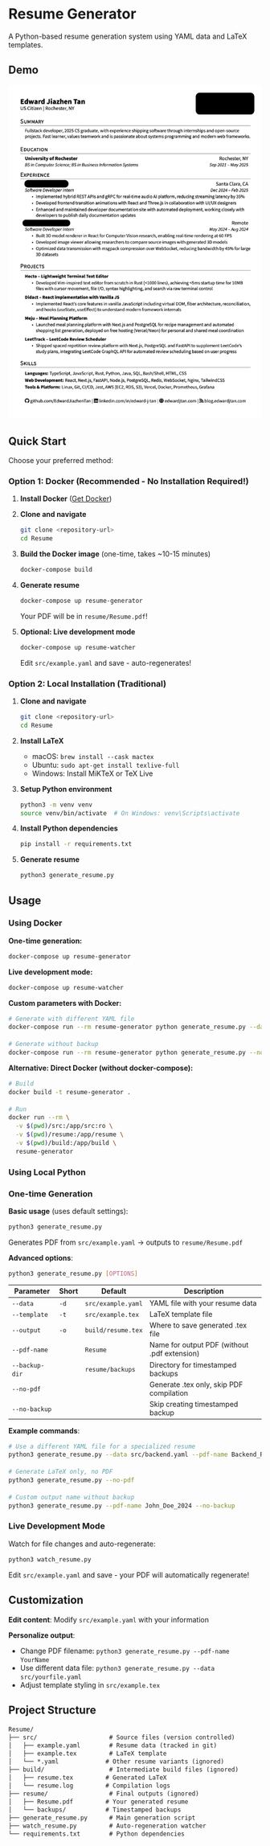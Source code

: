# Resume Generator

A Python-based resume generation system using YAML data and LaTeX templates.

## Demo

![Resume Preview](demo/demo.png)

## Quick Start

Choose your preferred method:

### Option 1: Docker (Recommended - No Installation Required!)

1. **Install Docker** ([Get Docker](https://docs.docker.com/get-docker/))

2. **Clone and navigate**
   ```bash
   git clone <repository-url>
   cd Resume
   ```

3. **Build the Docker image** (one-time, takes ~10-15 minutes)
   ```bash
   docker-compose build
   ```

4. **Generate resume**
   ```bash
   docker-compose up resume-generator
   ```
   Your PDF will be in `resume/Resume.pdf`!

5. **Optional: Live development mode**
   ```bash
   docker-compose up resume-watcher
   ```
   Edit `src/example.yaml` and save - auto-regenerates!

### Option 2: Local Installation (Traditional)

1. **Clone and navigate**
   ```bash
   git clone <repository-url>
   cd Resume
   ```

2. **Install LaTeX**
   - macOS: `brew install --cask mactex`
   - Ubuntu: `sudo apt-get install texlive-full`
   - Windows: Install MiKTeX or TeX Live

3. **Setup Python environment**
   ```bash
   python3 -m venv venv
   source venv/bin/activate  # On Windows: venv\Scripts\activate
   ```

4. **Install Python dependencies**
   ```bash
   pip install -r requirements.txt
   ```

5. **Generate resume**
   ```bash
   python3 generate_resume.py
   ```

## Usage

### Using Docker

**One-time generation:**
```bash
docker-compose up resume-generator
```

**Live development mode:**
```bash
docker-compose up resume-watcher
```

**Custom parameters with Docker:**
```bash
# Generate with different YAML file
docker-compose run --rm resume-generator python generate_resume.py --data src/backend.yaml --pdf-name Backend_Resume

# Generate without backup
docker-compose run --rm resume-generator python generate_resume.py --no-backup
```

**Alternative: Direct Docker (without docker-compose):**
```bash
# Build
docker build -t resume-generator .

# Run
docker run --rm \
  -v $(pwd)/src:/app/src:ro \
  -v $(pwd)/resume:/app/resume \
  -v $(pwd)/build:/app/build \
  resume-generator
```

### Using Local Python

### One-time Generation

**Basic usage** (uses default settings):
```bash
python3 generate_resume.py
```
Generates PDF from `src/example.yaml` → outputs to `resume/Resume.pdf`

**Advanced options**:
```bash
python3 generate_resume.py [OPTIONS]
```

| Parameter | Short | Default | Description |
|-----------|-------|---------|-------------|
| `--data` | `-d` | `src/example.yaml` | YAML file with your resume data |
| `--template` | `-t` | `src/example.tex` | LaTeX template file |
| `--output` | `-o` | `build/resume.tex` | Where to save generated .tex file |
| `--pdf-name` | | `Resume` | Name for output PDF (without .pdf extension) |
| `--backup-dir` | | `resume/backups` | Directory for timestamped backups |
| `--no-pdf` | | | Generate .tex only, skip PDF compilation |
| `--no-backup` | | | Skip creating timestamped backup |

**Example commands**:
```bash
# Use a different YAML file for a specialized resume
python3 generate_resume.py --data src/backend.yaml --pdf-name Backend_Resume

# Generate LaTeX only, no PDF
python3 generate_resume.py --no-pdf

# Custom output name without backup
python3 generate_resume.py --pdf-name John_Doe_2024 --no-backup
```

### Live Development Mode
Watch for file changes and auto-regenerate:
```bash
python3 watch_resume.py
```
Edit `src/example.yaml` and save - your PDF will automatically regenerate!

## Customization

**Edit content**: Modify `src/example.yaml` with your information

**Personalize output**:
- Change PDF filename: `python3 generate_resume.py --pdf-name YourName`
- Use different data file: `python3 generate_resume.py --data src/yourfile.yaml`
- Adjust template styling in `src/example.tex`

## Project Structure

```
Resume/
├── src/                    # Source files (version controlled)
│   ├── example.yaml        # Resume data (tracked in git)
│   ├── example.tex         # LaTeX template
│   └── *.yaml             # Other resume variants (ignored)
├── build/                  # Intermediate build files (ignored)
│   ├── resume.tex         # Generated LaTeX
│   └── resume.log         # Compilation logs
├── resume/                 # Final outputs (ignored)
│   ├── Resume.pdf         # Your generated resume
│   └── backups/           # Timestamped backups
├── generate_resume.py      # Main generation script
├── watch_resume.py         # Auto-regeneration watcher
└── requirements.txt        # Python dependencies
```

